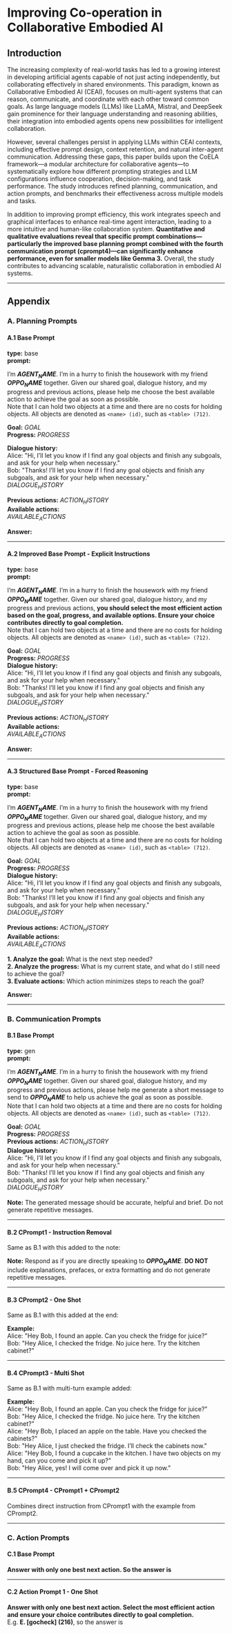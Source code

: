 # Improving Co-operation in Collaborative Embodied AI

## Introduction

The increasing complexity of real-world tasks has led to a growing interest in developing artificial agents capable of not just acting independently, but collaborating effectively in shared environments. This paradigm, known as Collaborative Embodied AI (CEAI), focuses on multi-agent systems that can reason, communicate, and coordinate with each other toward common goals. As large language models (LLMs) like LLaMA, Mistral, and DeepSeek gain prominence for their language understanding and reasoning abilities, their integration into embodied agents opens new possibilities for intelligent collaboration.

However, several challenges persist in applying LLMs within CEAI contexts, including effective prompt design, context retention, and natural inter-agent communication. Addressing these gaps, this paper builds upon the CoELA framework—a modular architecture for collaborative agents—to systematically explore how different prompting strategies and LLM configurations influence cooperation, decision-making, and task performance. The study introduces refined planning, communication, and action prompts, and benchmarks their effectiveness across multiple models and tasks.

In addition to improving prompt efficiency, this work integrates speech and graphical interfaces to enhance real-time agent interaction, leading to a more intuitive and human-like collaboration system. **Quantitative and qualitative evaluations reveal that specific prompt combinations—particularly the improved base planning prompt combined with the fourth communication prompt (cprompt4)—can significantly enhance performance, even for smaller models like Gemma 3.** Overall, the study contributes to advancing scalable, naturalistic collaboration in embodied AI systems.

---

## Appendix

### A. Planning Prompts

#### A.1 Base Prompt

**type:** base  
**prompt:**

I’m **$AGENT_NAME$**. I’m in a hurry to finish the housework with my friend **$OPPO_NAME$** together. Given our shared goal, dialogue history, and my progress and previous actions, please help me choose the best available action to achieve the goal as soon as possible.  
Note that I can hold two objects at a time and there are no costs for holding objects. All objects are denoted as `<name> (id)`, such as `<table> (712)`.

**Goal:** $GOAL$  
**Progress:** $PROGRESS$  

**Dialogue history:**  
Alice: "Hi, I’ll let you know if I find any goal objects and finish any subgoals, and ask for your help when necessary."  
Bob: "Thanks! I’ll let you know if I find any goal objects and finish any subgoals, and ask for your help when necessary."  
$DIALOGUE_HISTORY$  

**Previous actions:** $ACTION_HISTORY$  
**Available actions:**  
$AVAILABLE_ACTIONS$  

**Answer:**

---

#### A.2 Improved Base Prompt - Explicit Instructions

**type:** base  
**prompt:**

I’m **$AGENT_NAME$**. I’m in a hurry to finish the housework with my friend **$OPPO_NAME$** together. Given our shared goal, dialogue history, and my progress and previous actions, **you should select the most efficient action based on the goal, progress, and available options. Ensure your choice contributes directly to goal completion.**  
Note that I can hold two objects at a time and there are no costs for holding objects. All objects are denoted as `<name> (id)`, such as `<table> (712)`.

**Goal:** $GOAL$  
**Progress:** $PROGRESS$  
**Dialogue history:**  
Alice: "Hi, I’ll let you know if I find any goal objects and finish any subgoals, and ask for your help when necessary."  
Bob: "Thanks! I’ll let you know if I find any goal objects and finish any subgoals, and ask for your help when necessary."  
$DIALOGUE_HISTORY$  

**Previous actions:** $ACTION_HISTORY$  
**Available actions:**  
$AVAILABLE_ACTIONS$  

**Answer:**

---

#### A.3 Structured Base Prompt - Forced Reasoning

**type:** base  
**prompt:**

I’m **$AGENT_NAME$**. I’m in a hurry to finish the housework with my friend **$OPPO_NAME$** together. Given our shared goal, dialogue history, and my progress and previous actions, please help me choose the best available action to achieve the goal as soon as possible.  
Note that I can hold two objects at a time and there are no costs for holding objects. All objects are denoted as `<name> (id)`, such as `<table> (712)`.

**Goal:** $GOAL$  
**Progress:** $PROGRESS$  
**Dialogue history:**  
Alice: "Hi, I’ll let you know if I find any goal objects and finish any subgoals, and ask for your help when necessary."  
Bob: "Thanks! I’ll let you know if I find any goal objects and finish any subgoals, and ask for your help when necessary."  
$DIALOGUE_HISTORY$  

**Previous actions:** $ACTION_HISTORY$  
**Available actions:**  
$AVAILABLE_ACTIONS$  

**1. Analyze the goal:** What is the next step needed?  
**2. Analyze the progress:** What is my current state, and what do I still need to achieve the goal?  
**3. Evaluate actions:** Which action minimizes steps to reach the goal?  

**Answer:**

---

### B. Communication Prompts

#### B.1 Base Prompt

**type:** gen  
**prompt:**

I’m **$AGENT_NAME$**. I’m in a hurry to finish the housework with my friend **$OPPO_NAME$** together. Given our shared goal, dialogue history, and my progress and previous actions, please help me generate a short message to send to **$OPPO_NAME$** to help us achieve the goal as soon as possible.  
Note that I can hold two objects at a time and there are no costs for holding objects. All objects are denoted as `<name> (id)`, such as `<table> (712)`.

**Goal:** $GOAL$  
**Progress:** $PROGRESS$  
**Previous actions:** $ACTION_HISTORY$  
**Dialogue history:**  
Alice: "Hi, I’ll let you know if I find any goal objects and finish any subgoals, and ask for your help when necessary."  
Bob: "Thanks! I’ll let you know if I find any goal objects and finish any subgoals, and ask for your help when necessary."  
$DIALOGUE_HISTORY$  

**Note:** The generated message should be accurate, helpful and brief. Do not generate repetitive messages.

---

#### B.2 CPrompt1 - Instruction Removal

Same as B.1 with this added to the note:

**Note:** Respond as if you are directly speaking to **$OPPO_NAME$**. **DO NOT** include explanations, prefaces, or extra formatting and do not generate repetitive messages.

---

#### B.3 CPrompt2 - One Shot

Same as B.1 with this added at the end:

**Example:**  
Alice: "Hey Bob, I found an apple. Can you check the fridge for juice?"  
Bob: "Hey Alice, I checked the fridge. No juice here. Try the kitchen cabinet?"

---

#### B.4 CPrompt3 - Multi Shot

Same as B.1 with multi-turn example added:

**Example:**  
Alice: "Hey Bob, I found an apple. Can you check the fridge for juice?"  
Bob: "Hey Alice, I checked the fridge. No juice here. Try the kitchen cabinet?"  
Alice: "Hey Bob, I placed an apple on the table. Have you checked the cabinets?"  
Bob: "Hey Alice, I just checked the fridge. I’ll check the cabinets now."  
Alice: "Hey Bob, I found a cupcake in the kitchen. I have two objects on my hand, can you come and pick it up?"  
Bob: "Hey Alice, yes! I will come over and pick it up now."

---

#### B.5 CPrompt4 - CPrompt1 + CPrompt2

Combines direct instruction from CPrompt1 with the example from CPrompt2.

---

### C. Action Prompts

#### C.1 Base Prompt

**Answer with only one best next action. So the answer is**

---

#### C.2 Action Prompt 1 - One Shot

**Answer with only one best next action. Select the most efficient action and ensure your choice contributes directly to goal completion.**  
E.g. **E. [gocheck] <cabinet> (216)**, so the answer is
